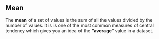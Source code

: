 ## Mean
The **mean** of a set of values is the sum of all the values divided by the number of values. It is is one of the most common measures of central tendency which gives you an idea of the **“average”** value in a dataset.
